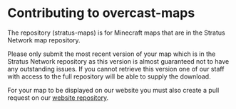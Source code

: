# Contributing to overcast-maps

The repository (stratus-maps) is for Minecraft maps that are in the Stratus Network map repository.

Please only submit the most recent version of your map which is in the Stratus Network repository as this version is almost guaranteed not to have any outstanding issues. If you cannot retrieve this version one of our staff with access to the full repository will be able to supply the download.

For your map to be displayed on our website you must also create a pull request on our [website repository](https://github.com/MCResourcePile/MCResourcePile.github.io).
